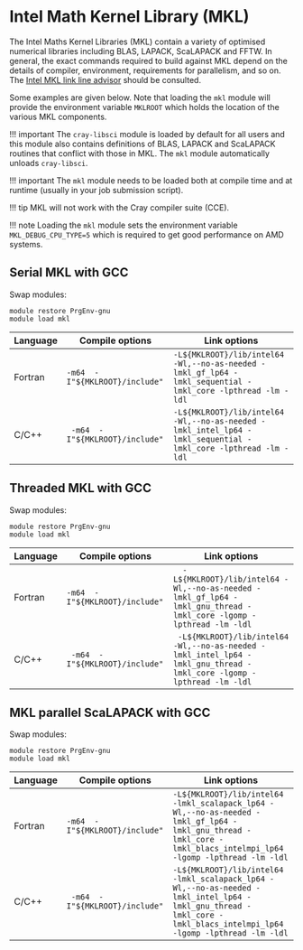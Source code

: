 # Intel Math Kernel Library (MKL)

The Intel Maths Kernel Libraries (MKL) contain a variety of optimised numerical
libraries including BLAS, LAPACK, ScaLAPACK and FFTW. In general, the exact commands
required to build against MKL depend on the details of compiler, environment,
requirements for parallelism, and so on.
The [Intel MKL link line advisor](https://software.intel.com/content/www/us/en/develop/articles/intel-mkl-link-line-advisor.html) should be consulted.

Some examples are given below. Note that loading the `mkl` module will provide 
the environment variable `MKLROOT` which holds the location of the various MKL components.

!!! important
    The `cray-libsci` module is loaded by default for all users and this module 
    also contains definitions of BLAS, LAPACK and ScaLAPACK routines that conflict
    with those in MKL. The `mkl` module automatically unloads `cray-libsci`.

!!! important
    The `mkl` module needs to be loaded both at compile time and at runtime
    (usually in your job submission script).

!!! tip
    MKL will not work with the Cray compiler suite (CCE).

!!! note
    Loading the `mkl` module sets the environment variable `MKL_DEBUG_CPU_TYPE=5`
    which is required to get good performance on AMD systems.

## Serial MKL with GCC

Swap modules:

```
module restore PrgEnv-gnu
module load mkl
```

| Language | Compile options | Link options |
|----------|-|-|
| Fortran | `-m64  -I"${MKLROOT}/include"` | `-L${MKLROOT}/lib/intel64 -Wl,--no-as-needed -lmkl_gf_lp64 -lmkl_sequential -lmkl_core -lpthread -lm -ldl` |
| C/C++ | ` -m64  -I"${MKLROOT}/include"` | `-L${MKLROOT}/lib/intel64 -Wl,--no-as-needed -lmkl_intel_lp64 -lmkl_sequential -lmkl_core -lpthread -lm -ldl` |

## Threaded MKL with GCC

Swap modules:

```
module restore PrgEnv-gnu
module load mkl
```

| Language | Compile options | Link options |
|----------|-|-|
| Fortran | `-m64  -I"${MKLROOT}/include"` | `  -L${MKLROOT}/lib/intel64 -Wl,--no-as-needed -lmkl_gf_lp64 -lmkl_gnu_thread -lmkl_core -lgomp -lpthread -lm -ldl` |
| C/C++ | ` -m64  -I"${MKLROOT}/include"` | ` -L${MKLROOT}/lib/intel64 -Wl,--no-as-needed -lmkl_intel_lp64 -lmkl_gnu_thread -lmkl_core -lgomp -lpthread -lm -ldl` |

## MKL parallel ScaLAPACK with GCC

Swap modules:

```
module restore PrgEnv-gnu
module load mkl
```

| Language | Compile options | Link options |
|----------|-|-|
| Fortran | `-m64  -I"${MKLROOT}/include"` | `-L${MKLROOT}/lib/intel64 -lmkl_scalapack_lp64 -Wl,--no-as-needed -lmkl_gf_lp64 -lmkl_gnu_thread -lmkl_core -lmkl_blacs_intelmpi_lp64 -lgomp -lpthread -lm -ldl` |
| C/C++ | ` -m64  -I"${MKLROOT}/include"` | `-L${MKLROOT}/lib/intel64 -lmkl_scalapack_lp64 -Wl,--no-as-needed -lmkl_intel_lp64 -lmkl_gnu_thread -lmkl_core -lmkl_blacs_intelmpi_lp64 -lgomp -lpthread -lm -ldl` |
